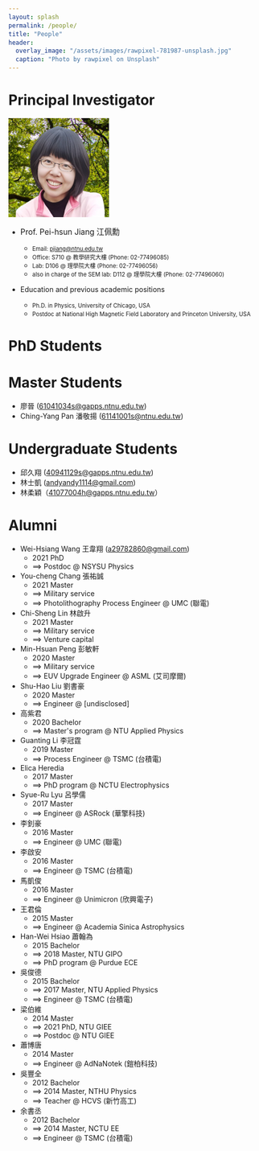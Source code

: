 ```yaml
---
layout: splash
permalink: /people/
title: "People"
header:
  overlay_image: "/assets/images/rawpixel-781987-unsplash.jpg"
  caption: "Photo by rawpixel on Unsplash"
---
```



# Principal Investigator

 <img src="/assets/images/PI.png" width="200px"  >

* <span style="font-size:110%;"> Prof. Pei-hsun Jiang 江佩勳</span>
  * <span style="font-size:80%;">Email: pjiang@ntnu.edu.tw</span>
  * <span style="font-size:80%;">Office: S710 @ 教學研究大樓 (Phone: 02-77496085)</span>
  * <span style="font-size:80%;">Lab: D106 @ 理學院大樓 (Phone: 02-77496056)</span>
  * <span style="font-size:80%;">also in charge of the SEM lab: D112 @ 理學院大樓 (Phone: 02-77496060)</span>
  
* Education and previous academic positions
  * <span style="font-size:80%;">Ph.D. in Physics, University of Chicago, USA</span>
  * <span style="font-size:80%;">Postdoc at National High Magnetic Field Laboratory and Princeton University, USA</span>


# PhD Students


# Master Students

* 廖晉 (61041034s@gapps.ntnu.edu.tw)
* Ching-Yang Pan 潘敬揚 (61141001s@ntnu.edu.tw)

# Undergraduate Students

* 邱久翔 (40941129s@gapps.ntnu.edu.tw)
* 林士凱 (andyandy1114@gmail.com)
* 林柔穎（41077004h@gapps.ntnu.edu.tw）


# Alumni

* Wei-Hsiang Wang 王韋翔 (a29782860@gmail.com)
  * 2021 PhD
  * ⟹  Postdoc @ NSYSU Physics
* You-cheng Chang 張祐誠
  * 2021 Master
  * ⟹  Military service
  * ⟹  Photolithography Process Engineer @ UMC (聯電) 
* Chi-Sheng Lin 林啟升
  * 2021 Master
  * ⟹  Military service 
  * ⟹  Venture capital
* Min-Hsuan Peng 彭敏軒
  * 2020 Master
  * ⟹  Military service 
  * ⟹  EUV Upgrade Engineer @ ASML (艾司摩爾)
* Shu-Hao Liu 劉書豪
  * 2020 Master
  * ⟹  Engineer @ [undisclosed]
* 高紫君
  * 2020 Bachelor
  * ⟹  Master's program @ NTU Applied Physics
* Guanting Li 李冠霆
  * 2019 Master
  * ⟹  Process Engineer @ TSMC (台積電)
* Elica Heredia
  * 2017 Master
  * ⟹  PhD program @ NCTU Electrophysics
* Syue-Ru Lyu 呂學儒
  * 2017 Master
  * ⟹  Engineer @ ASRock (華擎科技)
* 李釗豪
  * 2016 Master
  * ⟹  Engineer @ UMC (聯電)
* 李啟安
  * 2016 Master
  * ⟹  Engineer @ TSMC (台積電)
* 馬凱俊
  * 2016 Master
  * ⟹  Engineer @ Unimicron (欣興電子)
* 王君倫
  * 2015 Master
  * ⟹  Engineer @ Academia Sinica Astrophysics
* Han-Wei Hsiao 蕭翰為
  * 2015 Bachelor
  * ⟹  2018 Master, NTU GIPO
  * ⟹  PhD program @ Purdue ECE
* 吳俊德
  * 2015 Bachelor
  * ⟹  2017 Master, NTU Applied Physics
  * ⟹  Engineer @ TSMC (台積電)
* 梁伯維
  * 2014 Master
  * ⟹  2021 PhD, NTU GIEE
  * ⟹  Postdoc @ NTU GIEE
* 蕭博唐
  * 2014 Master
  * ⟹  Engineer @ AdNaNotek (鎧柏科技)
* 吳豐全
  * 2012 Bachelor
  * ⟹  2014 Master, NTHU Physics
  * ⟹  Teacher @ HCVS (新竹高工)
* 余書丞
  * 2012 Bachelor
  * ⟹  2014 Master, NCTU EE
  * ⟹  Engineer @ TSMC (台積電)

